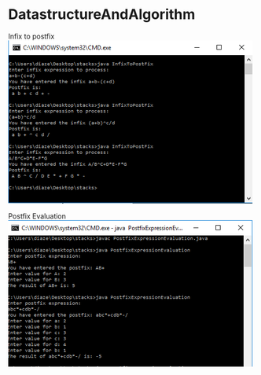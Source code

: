 # DatastructureAndAlgorithm
Infix to postfix
![Alt text](https://github.com/efd1006/DatastructureAndAlgorithm/blob/master/infixtopostfix.PNG?raw=true)

Postfix Evaluation
![Alt text](https://github.com/efd1006/DatastructureAndAlgorithm/blob/master/posfixeval.PNG?raw=true)

